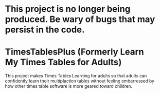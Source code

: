 # This project is no longer being produced. Be wary of bugs that may persist in the code. 
TimesTablesPlus (Formerly Learn My Times Tables for Adults)
===========================
This project makes Times Tables Learning for adults so that adults can confidently learn their multiplaction tables without feeling embarressed by how other times table software is more geared toward children.


